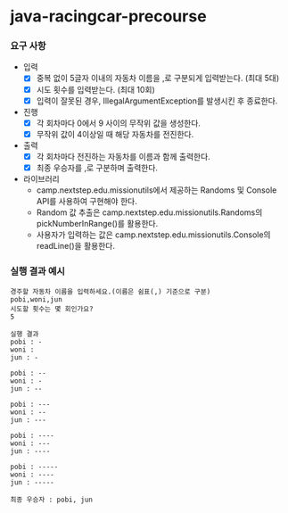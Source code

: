 # java-racingcar-precourse

### 요구 사항
- 입력
    - [x] 중복 없이 5글자 이내의 자동차 이름을 ,로 구분되게 입력받는다. (최대 5대)
    - [x] 시도 횟수를 입력받는다. (최대 10회)
    - [x] 입력이 잘못된 경우, IllegalArgumentException를 발생시킨 후 종료한다.
- 진행
    - [x] 각 회차마다 0에서 9 사이의 무작위 값을 생성한다.
    - [x] 무작위 값이 4이상일 때 해당 자동차를 전진한다.
- 출력
    - [x] 각 회차마다 전진하는 자동차를 이름과 함께 출력한다.
    - [x] 최종 우승자를 ,로 구분하며 출력한다.
- 라이브러리
    - camp.nextstep.edu.missionutils에서 제공하는 Randoms 및 Console API를 사용하여 구현해야 한다.
    - Random 값 추출은 camp.nextstep.edu.missionutils.Randoms의 pickNumberInRange()를 활용한다.
    - 사용자가 입력하는 값은 camp.nextstep.edu.missionutils.Console의 readLine()을 활용한다.

### 실행 결과 예시
```
경주할 자동차 이름을 입력하세요.(이름은 쉼표(,) 기준으로 구분)
pobi,woni,jun
시도할 횟수는 몇 회인가요?
5

실행 결과
pobi : -
woni : 
jun : -

pobi : --
woni : -
jun : --

pobi : ---
woni : --
jun : ---

pobi : ----
woni : ---
jun : ----

pobi : -----
woni : ----
jun : -----

최종 우승자 : pobi, jun
```
